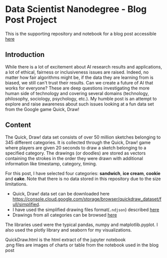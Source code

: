 # Data Scientist Nanodegree - Blog Post Project

This is the supporting repository and notebook for a blog post accessible [here](https://medium.com/@garcia.stef/do-open-global-data-sets-work-for-everyone-332a76f327e0?sk=21ed0cc4d55c96f0157b7c793442364f)

## Introduction
While there is a lot of excitement about AI research results and applications, a lot of ethical, fairness or inclusiveness issues are raised.
Indeed, no matter how fair algorithms might be, if the data they are learning from is biased, we still can't trust their results.
Can we create a future of AI that works for everyone?
These are deep questions investigating the more human side of technology and covering several domains (technology, philosophy, sociology, psychology, etc.).
My humble post is an attempt to explore and raise awareness about such issues looking at a fun data set from the Google game Quick, Draw!

## Content
The Quick, Draw! data set consists of over 50 million sketches belonging to 345 different categories. It is collected through the Quick, Draw! game where players
are given 20 seconds to draw a sketch belonging to a specified category. The drawings (or doodles) are stored as vectors containing the strokes in the order they were
drawn with additional information like timestamp, category, timing.

For this post, I have selected four categories: **sandwich**, **ice cream**, **cookie** and **cake**.
Note that there is no data stored in this repository due to the size limitations.

* Quick, Draw! data set can be downloaded here https://console.cloud.google.com/storage/browser/quickdraw_dataset/full/simplified.
* I have used the simplified drawing files format(`.ndjson`) described [here](https://github.com/googlecreativelab/quickdraw-dataset#simplified-drawing-files-ndjson)
* Drawings from all categories can be browsed [here](https://quickdraw.withgoogle.com/data)

The libraries used were the typical pandas, numpy and matplotlib.pyplot. I also used the plotly library and seaborn for my visualizations.

QuickDraw.html is the html extract of the jupyter notebook  
.png files are images of charts or table from the notebook used in the blog post
